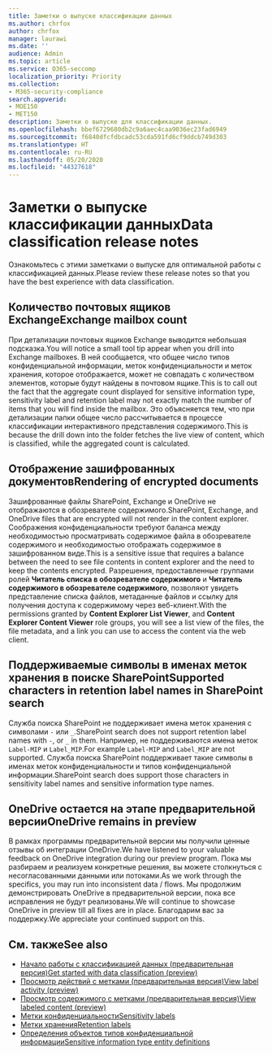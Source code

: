 ```yaml
---
title: Заметки о выпуске классификации данных
ms.author: chrfox
author: chrfox
manager: laurawi
ms.date: ''
audience: Admin
ms.topic: article
ms.service: O365-seccomp
localization_priority: Priority
ms.collection:
- M365-security-compliance
search.appverid:
- MOE150
- MET150
description: Заметки о выпуске для классификации данных.
ms.openlocfilehash: bbef6729680db2c9a6aec4caa9036ec23fad6949
ms.sourcegitcommit: f6840dfcfdbcadc53cda591fd6cf9ddcb749d303
ms.translationtype: HT
ms.contentlocale: ru-RU
ms.lasthandoff: 05/20/2020
ms.locfileid: "44327618"
---
```

# <a name="data-classification-release-notes"></a><span data-ttu-id="a7f10-103">Заметки о выпуске классификации данных</span><span class="sxs-lookup"><span data-stu-id="a7f10-103">Data classification release notes</span></span>

<span data-ttu-id="a7f10-104">Ознакомьтесь с этими заметками о выпуске для оптимальной работы с классификацией данных.</span><span class="sxs-lookup"><span data-stu-id="a7f10-104">Please review these release notes so that you have the best experience with data classification.</span></span>

## <a name="exchange-mailbox-count"></a><span data-ttu-id="a7f10-105">Количество почтовых ящиков Exchange</span><span class="sxs-lookup"><span data-stu-id="a7f10-105">Exchange mailbox count</span></span>

<span data-ttu-id="a7f10-106">При детализации почтовых ящиков Exchange выводится небольшая подсказка.</span><span class="sxs-lookup"><span data-stu-id="a7f10-106">You will notice a small tool tip appear when you drill into Exchange mailboxes.</span></span> <span data-ttu-id="a7f10-107">В ней сообщается, что общее число типов конфиденциальной информации, меток конфиденциальности и меток хранения, которое отображается, может не совпадать с количеством элементов, которые будут найдены в почтовом ящике.</span><span class="sxs-lookup"><span data-stu-id="a7f10-107">This is to call out the fact that the aggregate count displayed for sensitive information type, sensitivity label and retention label may not exactly match the number of items that you will find inside the mailbox.</span></span> <span data-ttu-id="a7f10-108">Это объясняется тем, что при детализации папки общее число рассчитывается в процессе классификации интерактивного представления содержимого.</span><span class="sxs-lookup"><span data-stu-id="a7f10-108">This is because the drill down into the folder fetches the live view of content, which is classified, while the aggregated count is calculated.</span></span>


## <a name="rendering-of-encrypted-documents"></a><span data-ttu-id="a7f10-109">Отображение зашифрованных документов</span><span class="sxs-lookup"><span data-stu-id="a7f10-109">Rendering of encrypted documents</span></span>

<span data-ttu-id="a7f10-110">Зашифрованные файлы SharePoint, Exchange и OneDrive не отображаются в обозревателе содержимого.</span><span class="sxs-lookup"><span data-stu-id="a7f10-110">SharePoint, Exchange, and OneDrive files that are encrypted will not render in the content explorer.</span></span> <span data-ttu-id="a7f10-111">Соображения конфиденциальности требуют баланса между необходимостью просматривать содержимое файла в обозревателе содержимого и необходимостью отображать содержимое в зашифрованном виде.</span><span class="sxs-lookup"><span data-stu-id="a7f10-111">This is a sensitive issue that requires a balance between the need to see file contents in content explorer and the need to keep the contents encrypted.</span></span> <span data-ttu-id="a7f10-112">Разрешения, предоставленные группами ролей **Читатель списка в обозревателе содержимого** и **Читатель содержимого в обозревателе содержимого**, позволяют увидеть представление списка файлов, метаданные файлов и ссылку для получения доступа к содержимому через веб-клиент.</span><span class="sxs-lookup"><span data-stu-id="a7f10-112">With the permissions granted by **Content Explorer List Viewer**, and **Content Explorer Content Viewer** role groups, you will see a list view of the files, the file  metadata, and a link you can use to access the content via the web client.</span></span>

## <a name="supported-characters-in-retention-label-names-in-sharepoint-search"></a><span data-ttu-id="a7f10-113">Поддерживаемые символы в именах меток хранения в поиске SharePoint</span><span class="sxs-lookup"><span data-stu-id="a7f10-113">Supported characters in retention label names in SharePoint search</span></span>

<span data-ttu-id="a7f10-114">Служба поиска SharePoint не поддерживает имена меток хранения с символами `-` или `_`.</span><span class="sxs-lookup"><span data-stu-id="a7f10-114">SharePoint search does not support retention label names with `-`, or `_` in them.</span></span> <span data-ttu-id="a7f10-115">Например, не поддерживаются имена меток `Label-MIP` и `Label_MIP`.</span><span class="sxs-lookup"><span data-stu-id="a7f10-115">For example `Label-MIP` and `Label_MIP` are not supported.</span></span> <span data-ttu-id="a7f10-116">Служба поиска SharePoint поддерживает такие символы в именах меток конфиденциальности и типов конфиденциальной информации.</span><span class="sxs-lookup"><span data-stu-id="a7f10-116">SharePoint search does support those characters in sensitivity label names and sensitive information type names.</span></span>

## <a name="onedrive-remains-in-preview"></a><span data-ttu-id="a7f10-117">OneDrive остается на этапе предварительной версии</span><span class="sxs-lookup"><span data-stu-id="a7f10-117">OneDrive remains in preview</span></span>

<span data-ttu-id="a7f10-118">В рамках программы предварительной версии мы получили ценные отзывы об интеграции OneDrive.</span><span class="sxs-lookup"><span data-stu-id="a7f10-118">We have listened to your valuable feedback on OneDrive integration during our preview program.</span></span> <span data-ttu-id="a7f10-119">Пока мы разбираем и реализуем конкретные решения, вы можете столкнуться с несогласованными данными или потоками.</span><span class="sxs-lookup"><span data-stu-id="a7f10-119">As we work through the specifics, you may run into inconsistent data / flows.</span></span> <span data-ttu-id="a7f10-120">Мы продолжим демонстрировать OneDrive в предварительной версии, пока все исправления не будут реализованы.</span><span class="sxs-lookup"><span data-stu-id="a7f10-120">We will continue to showcase OneDrive in preview till all fixes are in place.</span></span> <span data-ttu-id="a7f10-121">Благодарим вас за поддержку.</span><span class="sxs-lookup"><span data-stu-id="a7f10-121">We appreciate your continued support on this.</span></span>


## <a name="see-also"></a><span data-ttu-id="a7f10-122">См. также</span><span class="sxs-lookup"><span data-stu-id="a7f10-122">See also</span></span>

- [<span data-ttu-id="a7f10-123">Начало работы с классификацией данных (предварительная версия)</span><span class="sxs-lookup"><span data-stu-id="a7f10-123">Get started with data classification (preview)</span></span>](data-classification-overview.md)
- [<span data-ttu-id="a7f10-124">Просмотр действий с метками (предварительная версия)</span><span class="sxs-lookup"><span data-stu-id="a7f10-124">View label activity (preview)</span></span>](data-classification-activity-explorer.md)
- [<span data-ttu-id="a7f10-125">Просмотр содержимого с метками (предварительная версия)</span><span class="sxs-lookup"><span data-stu-id="a7f10-125">View labeled content (preview)</span></span>](data-classification-content-explorer.md)
- [<span data-ttu-id="a7f10-126">Метки конфиденциальности</span><span class="sxs-lookup"><span data-stu-id="a7f10-126">Sensitivity labels</span></span>](sensitivity-labels.md)
- [<span data-ttu-id="a7f10-127">Метки хранения</span><span class="sxs-lookup"><span data-stu-id="a7f10-127">Retention labels</span></span>](labels.md)
- [<span data-ttu-id="a7f10-128">Определения объектов типов конфиденциальной информации</span><span class="sxs-lookup"><span data-stu-id="a7f10-128">Sensitive information type entity definitions</span></span>](sensitive-information-type-entity-definitions.md)